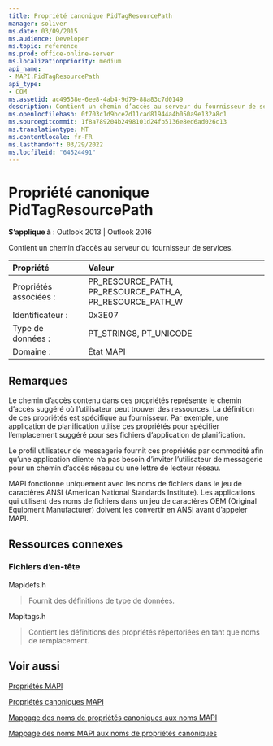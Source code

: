 ```yaml
---
title: Propriété canonique PidTagResourcePath
manager: soliver
ms.date: 03/09/2015
ms.audience: Developer
ms.topic: reference
ms.prod: office-online-server
ms.localizationpriority: medium
api_name:
- MAPI.PidTagResourcePath
api_type:
- COM
ms.assetid: ac49538e-6ee8-4ab4-9d79-88a83c7d0149
description: Contient un chemin d’accès au serveur du fournisseur de services. La définition de ces propriétés est spécifique au fournisseur.
ms.openlocfilehash: 0f703c1d9bce2d11cad81944a4b050a9e132a8c1
ms.sourcegitcommit: 1f8a789204b2498101d24fb5136e8ed6ad026c13
ms.translationtype: MT
ms.contentlocale: fr-FR
ms.lasthandoff: 03/29/2022
ms.locfileid: "64524491"
---
```

# <a name="pidtagresourcepath-canonical-property"></a>Propriété canonique PidTagResourcePath

  
  
**S’applique à** : Outlook 2013 | Outlook 2016 
  
Contient un chemin d’accès au serveur du fournisseur de services.
  
|Propriété |Valeur |
|:-----|:-----|
|Propriétés associées :  <br/> |PR_RESOURCE_PATH, PR_RESOURCE_PATH_A, PR_RESOURCE_PATH_W  <br/> |
|Identificateur :  <br/> |0x3E07  <br/> |
|Type de données :  <br/> |PT_STRING8, PT_UNICODE  <br/> |
|Domaine :  <br/> |État MAPI  <br/> |
   
## <a name="remarks"></a>Remarques

Le chemin d’accès contenu dans ces propriétés représente le chemin d’accès suggéré où l’utilisateur peut trouver des ressources. La définition de ces propriétés est spécifique au fournisseur. Par exemple, une application de planification utilise ces propriétés pour spécifier l’emplacement suggéré pour ses fichiers d’application de planification.
  
Le profil utilisateur de messagerie fournit ces propriétés par commodité afin qu’une application cliente n’a pas besoin d’inviter l’utilisateur de messagerie pour un chemin d’accès réseau ou une lettre de lecteur réseau.
  
MAPI fonctionne uniquement avec les noms de fichiers dans le jeu de caractères ANSI (American National Standards Institute). Les applications qui utilisent des noms de fichiers dans un jeu de caractères OEM (Original Equipment Manufacturer) doivent les convertir en ANSI avant d’appeler MAPI.
  
## <a name="related-resources"></a>Ressources connexes

### <a name="header-files"></a>Fichiers d’en-tête

Mapidefs.h
  
> Fournit des définitions de type de données.
    
Mapitags.h
  
> Contient les définitions des propriétés répertoriées en tant que noms de remplacement.
    
## <a name="see-also"></a>Voir aussi



[Propriétés MAPI](mapi-properties.md)
  
[Propriétés canoniques MAPI](mapi-canonical-properties.md)
  
[Mappage des noms de propriétés canoniques aux noms MAPI](mapping-canonical-property-names-to-mapi-names.md)
  
[Mappage des noms MAPI aux noms de propriétés canoniques](mapping-mapi-names-to-canonical-property-names.md)

